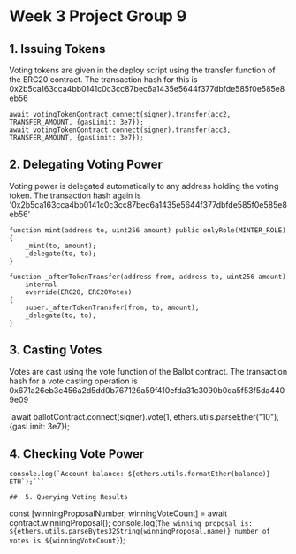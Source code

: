# Week 3 Project Group 9 


## 1. Issuing Tokens

Voting tokens are given in the deploy script using the transfer function of the ERC20 contract. The transaction hash for this is 0x2b5ca163cca4bb0141c0c3cc87bec6a1435e5644f377dbfde585f0e585e8eb56

```
await votingTokenContract.connect(signer).transfer(acc2, TRANSFER_AMOUNT, {gasLimit: 3e7});
await votingTokenContract.connect(signer).transfer(acc3, TRANSFER_AMOUNT, {gasLimit: 3e7});
```
## 2. Delegating Voting Power
Voting power is delegated automatically to any address holding the voting token. The transaction hash again is '0x2b5ca163cca4bb0141c0c3cc87bec6a1435e5644f377dbfde585f0e585e8eb56'
```
function mint(address to, uint256 amount) public onlyRole(MINTER_ROLE) {
    _mint(to, amount);
    _delegate(to, to);
}

function _afterTokenTransfer(address from, address to, uint256 amount)
    internal
    override(ERC20, ERC20Votes)
{
    super._afterTokenTransfer(from, to, amount);
    _delegate(to, to);
}
```
## 3. Casting Votes
Votes are cast using the vote function of the Ballot contract. The transaction hash for a vote casting operation is 0x671a26eb3c456a2d5dd0b767126a59f410efda31c3090b0da5f53f5da4409e09

`await ballotContract.connect(signer).vote(1, ethers.utils.parseEther("10"), {gasLimit: 3e7});

## 4. Checking Vote Power

```const balance = await votingTokenContract.balanceOf(addr);
console.log(`Account balance: ${ethers.utils.formatEther(balance)} ETH`);```

##  5. Querying Voting Results
```
const [winningProposalNumber, winningVoteCount] = await contract.winningProposal();
console.log(`The winning proposal is: ${ethers.utils.parseBytes32String(winningProposal.name)} number of votes is ${winningVoteCount}`);
```



